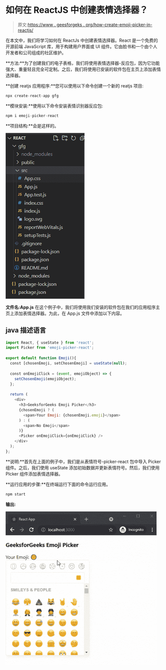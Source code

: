 # 如何在 ReactJS 中创建表情选择器？

> 原文:[https://www . geesforgeks . org/how-create-emoji-picker-in-reactjs/](https://www.geeksforgeeks.org/how-to-create-emoji-picker-in-reactjs/)

在本文中，我们将学习如何在 ReactJs 中创建表情选择器。React 是一个免费的开源前端 JavaScript 库，用于构建用户界面或 UI 组件。它由脸书和一个由个人开发者和公司组成的社区维护。

**方法:**为了创建我们的电子表格，我们将使用表情选择器-反应包，因为它功能强大、重量轻且完全可定制。之后，我们将使用已安装的软件包在主页上添加表情选择器。

**创建 reatjs 应用程序:**您可以使用以下命令创建一个新的 reatjs 项目:

```jsx
npx create-react-app gfg
```

**模块安装:**使用以下命令安装表情识别器反应包:

```jsx
npm i emoji-picker-react
```

**项目结构:**会是这样的。

![](img/119fc822f2ab930c763dd04057c3dcfa.png)

**文件名:App.js** 在这个例子中，我们将使用我们安装的软件包在我们的应用程序主页上添加表情选择器。为此，在 App.js 文件中添加以下内容。

## java 描述语言

```jsx
import React, { useState } from 'react';
import Picker from 'emoji-picker-react';

export default function Emoji(){
  const [chosenEmoji, setChosenEmoji] = useState(null);

  const onEmojiClick = (event, emojiObject) => {
    setChosenEmoji(emojiObject);
  };

  return (
    <div>
      <h3>GeeksforGeeks Emoji Picker</h3>
      {chosenEmoji ? (
        <span>Your Emoji: {chosenEmoji.emoji}</span>
      ) : (
        <span>No Emoji</span>
      )}
      <Picker onEmojiClick={onEmojiClick} />
    </div>
  );
};
```

**说明:**首先在上面的例子中，我们是从表情符号-picker-react 包中导入 Picker 组件。之后，我们使用 useState 添加初始数据并更新表情符号。然后，我们使用 PIcker 组件添加表情选择器。

**运行应用的步骤:**在终端运行下面的命令运行应用。

```jsx
npm start
```

**输出:**

![](img/14617980674147abfb5bd8e76818eacb.png)